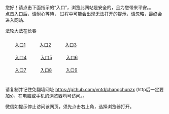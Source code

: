 您好！请点击下面指示的“入口”，浏览此网站是安全的，且为您带来平安。。 <br/>
点击入口后，请耐心等待， 过程中可能会出现无法打开的提示，请忽略，最终会进入网站. </br>

法轮大法在长春<br/>
<div style="padding:10px"><a style="margin:20px" target="_blank" href="https://d36m8bcfj5mja3.cloudfront.net/2Qpsp?npwrwjc" id="ccLink1" rel="nofollow">入口1</a> <a target="_blank" style="margin:20px" href="https://d22cdd8agtvt8w.cloudfront.net/2Qpsp?apchznq" id="ccLink2" rel="nofollow">入口2</a> <a style="margin:20px" target="_blank" href="https://d25wgdj18jzbkb.cloudfront.net/2Qpsp?vriqahit" id="ccLink3" rel="nofollow">入口3</a></div>

<div style="padding:10px" ><a style="margin:20px" target="_blank" href="https://d36m8bcfj5mja3.cloudfront.net/2Qpsp?npwrwjc" id="ccLink4" rel="nofollow">入口4</a> <a style="margin:20px" href="https://d22cdd8agtvt8w.cloudfront.net/2Qpsp?apchznq" target="_blank" id="ccLink5" rel="nofollow">入口5</a> <a style="margin:20px" href="https://d25wgdj18jzbkb.cloudfront.net/2Qpsp?vriqahit" target="_blank" id="ccLink6" rel="nofollow">入口6</a></div>

<div style="padding:10px"><a style="margin:20px" target="_blank" href="https://d36m8bcfj5mja3.cloudfront.net/2Qpsp?npwrwjc" id="ccLink7" rel="nofollow">入口7</a> <a style="margin:20px" href="https://d22cdd8agtvt8w.cloudfront.net/2Qpsp?apchznq" target="_blank" id="ccLink8" rel="nofollow">入口8</a> <a style="margin:20px" target="_blank" href="https://d25wgdj18jzbkb.cloudfront.net/2Qpsp?vriqahit" id="ccLink9" rel="nofollow">入口9</a></div>

<br/>



请复制并记住免翻墙网址 https://github.com/yntd/changchunzx (http后一定要加s)，在电脑或手机的浏览器均可访问。。<br/>

微信如提示停止访问该网页，须先点击右上角，选择浏览器打开。
